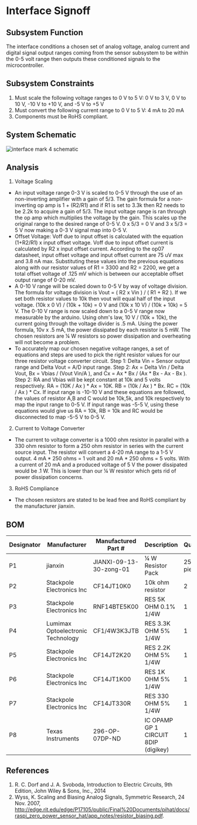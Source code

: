 # Interface Signoff

## Subsystem Function
The interface conditions a chosen set of analog voltage, analog current and digital signal output ranges coming from the sensor subsystem to be within the 0-5 volt range then outputs these conditioned signals to the microcontroller. 

## Subsystem Constraints
1) Must scale the following voltage ranges to 0 V to 5 V: 0 V to 3 V, 0 V to 10 V, -10 V to +10 V, and -5 V to +5 V   
2) Must convert the following current range to 0 V to 5 V: 4 mA to 20 mA 
3) Components must be RoHS compliant.

## System Schematic

![interface mark 4 schematic](https://user-images.githubusercontent.com/118490274/221021575-84961aa4-f1ab-4bcb-8f68-d329e3176402.PNG)

## Analysis

1) Voltage Scaling
* An input voltage range 0-3 V is scaled to 0-5 V through the use of an non-inverting amplifier with a gain of 5/3. The gain formula for a non-inverting op amp is 1 + (R2/R1) and if R1 is set to 3.3k then R2 needs to be 2.2k to acquire a gain of 5/3. The input voltage range is ran through the op amp which multiplies the voltage by the gain. This scales up the original range to the desired range of 0-5 V. 0 x 5/3 = 0 V and 3 x 5/3 = 5 V now making a 0-3 V signal map into 0-5 V.
* Offset Voltage: Voff due to input offset is calculated with the equation (1+R2/R1) x input offset voltage. Voff due to input offset current is calculated by R2 x input offset current. According to the op07 datasheet, input offset voltage and input offset current are 75 uV max and 3.8 nA max. Substituting these values into the previous equations along with our resistor values of R1 = 3300 and R2 = 2200, we get a total offset voltage of .125 mV which is between our acceptable offset output range of 0-20 mV.
* A 0-10 V range will be scaled down to 0-5 V by way of voltage division. The formula for voltage division is Vout = ( R2 x Vin ) / ( R1 + R2 ). If we set both resistor values to 10k then vout will equal half of the input voltage. (10k x 0 V) / (10k + 10k) = 0 V and (10k x 10 V) / (10k + 10k) = 5 V. The 0-10 V range is now scaled down to a 0-5 V range now measurable by the arduino. Using ohm's law, 10 V / (10k + 10k),  the current going through the voltage divider is .5 mA. Using the power formula, 10v x .5 mA, the power dissipated by each resistor is 5 mW. The chosen resistors are  ¼ W resistors so power dissipation and overheating will not become a problem. 
* To accurately map our chosen negative voltage ranges, a set of equations and steps are used to pick the right resistor values for our three resistor voltage converter circuit. Step 1: Delta Vin = Sensor output range and Delta Vout =  A/D input range. Step 2: Ax = Delta Vin /  Delta Vout, Bx = Vbias / (Vout Vin/A ), and Cx = Ax * Bx / (Ax * Bx - Ax - Bx ). Step 2: RA and Vbias will be kept constant at 10k and 5 volts respectively. RA = (10K / Ax ) * Ax  = 10K. RB = (10k / Ax ) * Bx. RC = (10k / Ax ) * Cx. If input range is -10-10 V and these equations are followed, the values of resistor A,B and C would be 10k,5k, and 10k respectively to map the input range to 0-5 V. If input range was -5-5 V, using these equations would give us RA = 10k, RB = 10k and RC would be disconnected to map -5-5 V to 0-5 V. 

2) Current to Voltage Converter
* The current to voltage converter is a 1000 ohm resistor in parallel with a 330 ohm resistor to form a 250 ohm resistor in series with the current source input. The resistor will convert a 4-20 mA range to a 1-5 V output. 4 mA * 250 ohms = 1 volt and 20 mA * 250 ohms = 5 volts. With a current of 20 mA and a produced voltage of 5 V the power dissipated would be .1 W. This is lower than our ¼ W resistor which gets rid of power dissipation concerns. 
  
3) RoHS Compliance
* The chosen resistors are stated to be lead free and RoHS compliant by the manufacturer jianxin.  

## BOM

| Designator   | Manufacturer                       | Manufactured Part #     | Description                         | Quantity    | Price       |
|------------- |----------------------------------- |-------------------------|-------------------------------------|-------------|-------------|
| P1           | ‎jianxin                           | JIANXI-09-13-30-zong-01 | ¼ W Resistor Pack                   | 25 pieces   | $6.99       |
| P2           | Stackpole Electronics Inc          |CF14JT10K0               | 10k ohm resistor                    | 2           | $0.1        |
| P3           | Stackpole Electronics Inc          |RNF14BTE5K00             | RES 5K OHM 0.1% 1/4W                | 1           |             |
| P4           | Lumimax Optoelectronic Technology  | CF1/4W3K3JTB            | RES 3.3K OHM 5% 1/4W                | 1           | $0.01144    |
| P5           | Stackpole Electronics Inc          | CF14JT2K20              | RES 2.2K OHM 5% 1/4W                | 1           | $0.1        |
| P6           | Stackpole Electronics Inc          | CF14JT1K00              | RES 1K OHM 5% 1/4W                  | 1           | $0.1        |
| P7           | Stackpole Electronics Inc          |  CF14JT330R             | RES 330 OHM 5% 1/4W                 | 1           | $0.1        |
| P8           | Texas Instruments                  | 296-OP-07DP-ND          | IC OPAMP GP 1 CIRCUIT 8DIP (digikey)| 1           | $2.97       |



## References
1) R. C. Dorf and J. A. Svoboda, Introduction to Electric Circuits, 9th Edition, John Wiley & Sons, Inc., 2014   
2) Wyss, K. Scaling and Biasing Analog Signals, Symmetric Research, 24 Nov. 2007, http://edge.rit.edu/edge/P17105/public/Final%20Documents/pihat/docs/raspi_zero_power_sensor_hat/app_notes/resistor_biasing.pdf.  
